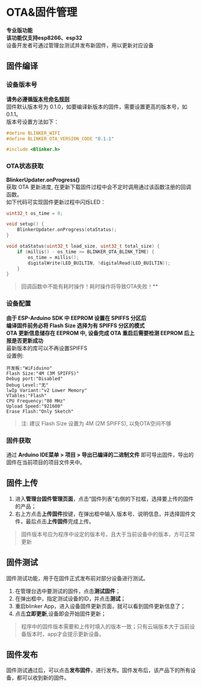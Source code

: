 # OTA&固件管理  
**专业版功能**  
**该功能仅支持esp8266、esp32**  
设备开发者可通过管理台测试并发布新固件，用以更新对应设备  

## 固件编译  

### 设备版本号
**请务必遵循[版本号命名规则](https://semver.org/lang/zh-CN/)**  
固件默认版本号为 0.1.0，如要编译新版本的固件，需要设置更高的版本号，如0.1.1。  
版本号设置方法如下：  
```c++
#define BLINKER_WIFI
#define BLINKER_OTA_VERSION_CODE "0.1.1"

#include <Blinker.h>
```  

### OTA状态获取
**BlinkerUpdater.onProgress()**  
获取 OTA 更新进度, 在更新下载固件过程中会不定时调用通过该函数注册的回调函数。  
如下代码可实现固件更新过程中闪烁LED：  
```cpp
uint32_t os_time = 0;

void setup() {
    BlinkerUpdater.onProgress(otaStatus);
}

void otaStatus(uint32_t load_size, uint32_t total_size) {
    if (millis() - os_time >= BLINKER_OTA_BLINK_TIME) {
        os_time = millis();
        digitalWrite(LED_BUILTIN, !digitalRead(LED_BUILTIN));
    }
}
```
> 回调函数中不能有耗时操作！耗时操作将导致OTA失败！**  


### 设备配置  
**由于 ESP-Arduino SDK 中 **EEPROM** 设置在 **SPIFFS** 分区后**  
**编译固件前务必将 **Flash Size** 选择为有 SPIFFS 分区的模式**  
**OTA 更新信息储存在 EEPROM 中, 设备完成 OTA 重启后需要检测 EEPROM 后上报是否更新成功**  
最新版本的库可以不再设置SPIFFS  
设置例:
```
开发板:"WiFiduino"
Flash Size:"4M (3M SPIFFS)"
Debug port:"Disabled"
Debug Level:"无"
lwIp Variant:"v2 Lower Memory"
VTables:"Flash"
CPU Frequency:"80 MHz"
Upload Speed:"921600"
Erase Flash:"Only Sketch"
```
> 注: 建议 Flash Size 设置为 4M (2M SPIFFS), 以免OTA空间不够  
> 
  
### 固件获取  
通过 **Arduino IDE菜单 > 项目 > 导出已编译的二进制文件** 即可导出固件，导出的固件在当前项目的项目文件夹中。  

## 固件上传  
1. 进入**管理台固件管理页面**，点击“固件列表”右侧的下拉框，选择要上传的固件的产品；  
2. 右上方点击**上传固件**按键，在弹出框中输入 版本号、说明信息，并选择固件文件，最后点击**上传固件**完成上传。  
 
> 固件版本号应为程序中设定的版本号，且大于当前设备中的版本，方可正常更新   
>  
  
## 固件测试  
固件测试功能，用于在固件正式发布前对部分设备进行测试。  
1. 在管理台选中要测试的固件，点击**测试固件**；  
2. 在弹出框中，指定测试设备的ID，并点击**测试**；  
2. 重启blinker App，进入设备固件更新页面，就可以看到固件更新信息了；  
4. 点击**立即更新**,设备即会开始固件更新；  

> 程序中的固件版本需要和上传时填入的版本一致；只有云端版本大于当前设备版本时，app才会提示更新设备。  
> 
  
## 固件发布  
固件测试通过后，可以点击**发布固件**，进行发布。固件发布后，该产品下的所有设备，都可以收到新的固件。  
